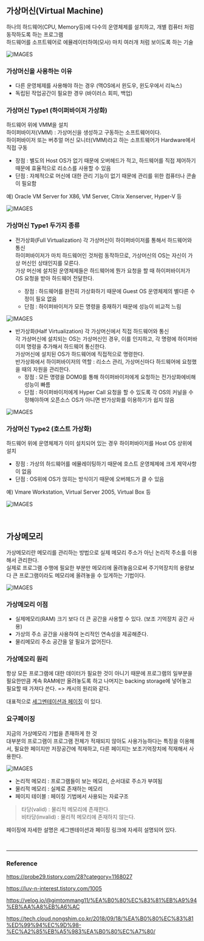 ## 가상머신(Virtual Machine)
하나의 하드웨어(CPU, Memory등)에 다수의 운영체제를 설치하고, 개별 컴퓨터 처럼 동작하도록 하는 프로그램  
하드웨어를 소프트웨어로 에뮬레이터하여(모사) 마치 여러개 처럼 보이도록 하는 기술

![IMAGES](../images/가상머신-1.png)

### 가상머신을 사용하는 이유
- 다른 운영체제를 사용해야 하는 경우 (맥OS에서 윈도우, 윈도우에서 리눅스)
- 독립된 작업공간이 필요한 경우 (바이러스 회피, 백업)

### 가상머신 Type1 (하이퍼바이저 가상화)
하드웨어 위에 VMM을 설치  
하이퍼바이저(VMM) : 가상머신을 생성하고 구동하는 소프트웨어이다.  
하이퍼바이저 또는 버추얼 머신 모니터(VMM)라고 하는 소프트웨어가 Hardware에서 직접 구동

- 장점 : 별도의 Host OS가 없기 때문에 오버헤드가 적고, 하드웨어를 직접 제어하기 때문에 효율적으로 리소스를 사용할 수 있음
- 단점 : 자체적으로 머신에 대한 관리 기능이 없기 때문에 관리를 위한 컴퓨터나 콘솔이 필요함

예) Oracle VM Server for X86, VM Server, Citrix Xenserver, Hyper-V 등

![IMAGES](../images/가상머신Type1.png)

### 가상머신 Type1 두가지 종류

- 전가상화(Full Virtualization)
    각 가상머신이 하이퍼바이저를 통해서 하드웨어와 통신  
    하이퍼바이저가 마치 하드웨어인 것처럼 동작하므로, 가상머신의 OS는 자신이 가상 머신인 상태인지를 모른다.  
    가상 머신에 설치된 운영체제들은 하드웨어에 뭔가 요청을 할 때 하이퍼바이저가 OS 요청을 받아 하드웨어 전달한다.  

  - 장점 : 하드웨어를 완전히 가상화하기 때문에 Guest OS 운영체제의 별다른 수정이 필요 없음  
  - 단점 : 하이퍼바이저가 모든 명령을 중재하기 때문에 성능이 비교적 느림

![IMAGES](../images/전가상화.png)

- 반가상화(Half Virtualization)
    각 가상머신에서 직접 하드웨어와 통신  
    각 가상머신에 설치되는 OS는 가상머신인 경우, 이를 인지하고, 각 명령에 하이퍼바이저 명령을 추가해서 하드웨어 통신한다.  
    가상머신에 설치된 OS가 하드웨어에 직접적으로 명령한다.  
    반가상화에서 하이퍼바이저의 역할 : 리소스 관리, 가상머신마다 하드웨어에 요청했을 때의 자원을 관리한다.
    - 장점 : 모든 명령을 DOM0를 통해 하이퍼바이저에게 요청하는 전가상화에비해 성능이 빠름 
    - 단점 : 하이퍼바이저에게 Hyper Call 요청을 할 수 있도록 각 OS의 커널을 수정해야하며 오픈소스 OS가 아니면 반가상화를 이용하기가 쉽지 않음

![IMAGES](../images/반가상화.png)


### 가상머신 Type2 (호스트 가상화)
하드웨어 위에 운영체제가 이미 설치되어 있는 경우
하이퍼바이저를 Host OS 상위에 설치

- 장점 : 가상의 하드웨어를 에뮬레이팅하기 때문에 호스트 운영체제에 크게 제약사항이 없음
- 단점 : OS위에 OS가 얹히는 방식이기 때문에 오버헤드가 클 수 있음

예) Vmare Workstation, Virtual Server 2005, Virtual Box 등

![IMAGES](../images/가상머신Type2.png)


<br>

## 가상메모리
가상메모리란 메모리를 관리하는 방법으로 실제 메모리 주소가 아닌 논리적 주소를 이용해서 관리한다.  
실제로 프로그램 수행에 필요한 부분만 메모리에 올려놓음으로써 주기억장치의 용량보다 큰 프로그램이라도 메모리에 올려놓을 수 있게하는 기법이다.

![IMAGES](../images/가상메모리.png)

### 가상메모리 이점
- 실제메모리(RAM) 크기 보다 더 큰 공간을 사용할 수 있다. (보조 기억장치 공간 사용)
- 가상의 주소 공간을 사용하여 논리적인 연속성을 제공해준다.
- 물리메모리 주소 공간을 알 필요가 없어진다.

### 가상메모리 원리
항상 모든 프로그램에 대한 데이터가 필요한 것이 아니기 때문에 프로그램의 일부분을 필요한만큼 계속 RAM에만 올려놓도록 하고 나머지는 backing storage에 넣어놓고 필요할 때 가져다 쓴다. => 캐시의 원리와 같다.

대표적으로 [세그멘테이션과 페이징](https://github.com/NKLCWDT/cs/blob/main/Operating%20System/%EC%84%B8%EA%B7%B8%EB%A9%98%ED%85%8C%EC%9D%B4%EC%85%98%EA%B3%BC%20%ED%8E%98%EC%9D%B4%EC%A7%95.md) 이 있다.

### 요구페이징
지금의 가상메모리 기법을 존재하게 한 것  
대부분의 프로그램이 프로그램 전체가 적재되지 않아도 사용가능하다는 특징을 이용해서, 필요한 페이지만 저장공간에 적재하고, 다른 페이지는 보조기억장치에 적재해서 사용한다.

![IMAGES](../images/요구페이징.png)
- 논리적 메모리 : 프로그램들이 보는 메모리, 순서대로 주소가 부여됨
- 물리적 메모리 : 실제로 존재하는 메모리
- 페이지 테이블 : 페이징 기법에서 사용되는 자료구조

> 타당(valid) : 물리적 메모리에 존재한다.  
> 비타당(invalid) : 물리적 메모리에 존재하지 않는다.

페이징에 자세한 설명은 세그멘테이션과 페이징 링크에 자세히 설명되어 있다.

<br>

---

### Reference

https://probe29.tistory.com/28?category=1168027

https://luv-n-interest.tistory.com/1005

https://velog.io/@gimtommang11/%EA%B0%80%EC%83%81%EB%A9%94%EB%AA%A8%EB%A6%AC

https://tech.cloud.nongshim.co.kr/2018/09/18/%EA%B0%80%EC%83%81%ED%99%94%EC%9D%98-%EC%A2%85%EB%A5%983%EA%B0%80%EC%A7%80/
